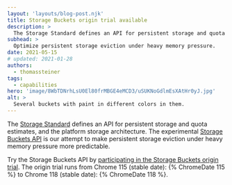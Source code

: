 ```yaml
---
layout: 'layouts/blog-post.njk'
title: Storage Buckets origin trial available
description: >
  The Storage Standard defines an API for persistent storage and quota estimates, and the platform storage architecture. We're experimenting with an API for making persistent storage eviction under heavy memory pressure more predictable. Try the Storage Buckets API in an origin trial that runs from Chrome 115 to Chrome 118.
subhead: >
  Optimize persistent storage eviction under heavy memory pressure.
date: 2021-05-15
# updated: 2021-01-28
authors:
  - thomassteiner
tags:
  - capabilities
hero: 'image/8WbTDNrhLsU0El80frMBGE4eMCD3/uSUKNoGdlmEsXAtHr0yJ.jpg'
alt: >
  Several buckets with paint in different colors in them.
---
```


The [Storage Standard](https://storage.spec.whatwg.org/) defines an API for persistent storage and
quota estimates, and the platform storage architecture.
The experimental [Storage Buckets API](/blog/storage-buckets/) is our attempt to make persistent storage eviction under heavy memory pressure more predictable.

Try the Storage Buckets API by [participating in the Storage Buckets origin trial](/origintrials/#/view_trial/2674012278751232001). The origin trial runs from Chrome&nbsp;115 (stable date): {% ChromeDate 115 %} to Chrome&nbsp;118 (stable date): {% ChromeDate 118 %}. 

